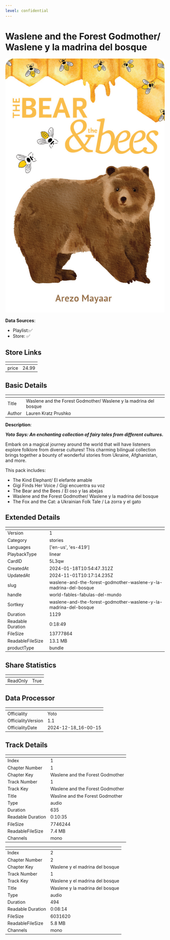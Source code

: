```yaml
---
level: confidential
---
```

# Waslene and the Forest Godmother/ Waslene y la madrina del bosque

![card_[5L3qw].png](../../img/cards/card_[5L3qw].png)

**Data Sources**: 

- Playlist:✅
- Store: ✅


## Store Links

| <!-- --> | <!-- --> |
| - | - |
| price | 24.99 |


## Basic Details

| <!-- --> | <!-- --> |
| - | - |
| Title | Waslene and the Forest Godmother/ Waslene y la madrina del bosque |
| Author | Lauren Kratz Prushko |

**Description**:

_**Yoto Says: An enchanting collection of fairy tales from different cultures.**_

Embark on a magical journey around the world that will have listeners explore folklore from diverse cultures! This charming bilingual collection brings together a bounty of wonderful stories from Ukraine, Afghanistan, and more.  

This pack includes:

*   The Kind Elephant/ El elefante amable
*   Gigi Finds Her Voice / Gigi encuentra su voz
*   The Bear and the Bees / El oso y las abejas
*   Waslene and the Forest Godmother/ Waslene y la madrina del bosque
*   The Fox and the Cat: a Ukrainian Folk Tale / La zorra y el gato


## Extended Details

| <!-- --> | <!-- --> |
| - | - |
| Version | 1 |
| Category | stories |
| Languages | ['en-us', 'es-419'] |
| PlaybackType | linear |
| CardID | 5L3qw |
| CreatedAt | 2024-01-18T10:54:47.312Z |
| UpdatedAt | 2024-11-01T10:17:14.235Z |
| slug | waslene-and-the-forest-godmother-waslene-y-la-madrina-del-bosque |
| handle | world-fables-fabulas-del-mundo |
| Sortkey | waslene-and-the-forest-godmother-waslene-y-la-madrina-del-bosque |
| Duration | 1129 |
| Readable Duration | 0:18:49 |
| FileSize | 13777864 |
| ReadableFileSize | 13.1 MB |
| productType | bundle |


## Share Statistics

| <!-- --> | <!-- --> |
| - | - |
| ReadOnly | True |


## Data Processor

| <!-- --> | <!-- --> |
| - | - |
| Officiality | Yoto
| OfficialityVersion | 1.1
| OfficialityDate | 2024-12-18_16-00-15


## Track Details

| <!-- --> | <!-- --> |
| - | - |
| Index | 1 |
| Chapter Number | 1 |
| Chapter Key | Waslene and the Forest Godmother |
| Track Number | 1 |
| Track Key | Waslene and the Forest Godmother |
| Title | Wasline and the Forest Godmother |
| Type | audio |
| Duration | 635 |
| Readable Duration | 0:10:35 |
| FileSize | 7746244 |
| ReadableFileSize | 7.4 MB |
| Channels | mono |

| <!-- --> | <!-- --> |
| - | - |
| Index | 2 |
| Chapter Number | 2 |
| Chapter Key | Waslene y el madrina del bosque |
| Track Number | 1 |
| Track Key | Waslene y el madrina del bosque |
| Title | Waslene y la madrina del bosque |
| Type | audio |
| Duration | 494 |
| Readable Duration | 0:08:14 |
| FileSize | 6031620 |
| ReadableFileSize | 5.8 MB |
| Channels | mono |

